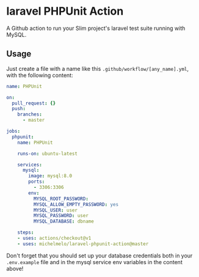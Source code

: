 # laravel PHPUnit Action

A Github action to run your Slim project's laravel test suite running with MySQL.

## Usage

Just create a file with a name like this `.github/workflow/[any_name].yml`, with the following content:

```yml
name: PHPUnit

on:
  pull_request: {}
  push:
    branches:
      - master

jobs:
  phpunit:
    name: PHPUnit

    runs-on: ubuntu-latest

    services:
      mysql:
        image: mysql:8.0
        ports:
          - 3306:3306
        env:
          MYSQL_ROOT_PASSWORD:
          MYSQL_ALLOW_EMPTY_PASSWORD: yes
          MYSQL_USER: user
          MYSQL_PASSWORD: user
          MYSQL_DATABASE: dbname

    steps:
    - uses: actions/checkout@v1
    - uses: michelmelo/laravel-phpunit-action@master
```

Don't forget that you should set up your database credentials both in your `.env.example` file and in the mysql service env variables in the content above!
